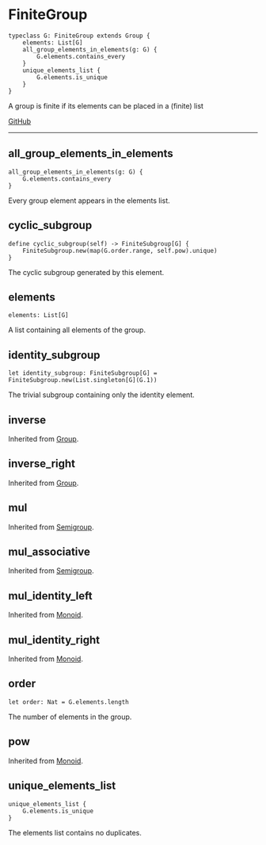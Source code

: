 # FiniteGroup

```acorn
typeclass G: FiniteGroup extends Group {
    elements: List[G]
    all_group_elements_in_elements(g: G) {
        G.elements.contains_every
    }
    unique_elements_list {
        G.elements.is_unique
    }
}
```

A group is finite if its elements can be placed in a (finite) list

[GitHub](https://github.com/acornprover/acornlib/blob/master/src/finite_group.ac)

---
## all_group_elements_in_elements

```acorn
all_group_elements_in_elements(g: G) {
    G.elements.contains_every
}
```

Every group element appears in the elements list.
## cyclic_subgroup

```acorn
define cyclic_subgroup(self) -> FiniteSubgroup[G] {
    FiniteSubgroup.new(map(G.order.range, self.pow).unique)
}
```

The cyclic subgroup generated by this element.
## elements

```acorn
elements: List[G]
```

A list containing all elements of the group.
## identity_subgroup

```acorn
let identity_subgroup: FiniteSubgroup[G] = FiniteSubgroup.new(List.singleton[G](G.1))
```

The trivial subgroup containing only the identity element.
## inverse
Inherited from [Group](../Group/#inverse).
## inverse_right
Inherited from [Group](../Group/#inverse_right).
## mul
Inherited from [Semigroup](../Semigroup/#mul).
## mul_associative
Inherited from [Semigroup](../Semigroup/#mul_associative).
## mul_identity_left
Inherited from [Monoid](../Monoid/#mul_identity_left).
## mul_identity_right
Inherited from [Monoid](../Monoid/#mul_identity_right).
## order

```acorn
let order: Nat = G.elements.length
```

The number of elements in the group.
## pow
Inherited from [Monoid](../Monoid/#pow).
## unique_elements_list

```acorn
unique_elements_list {
    G.elements.is_unique
}
```

The elements list contains no duplicates.
